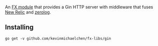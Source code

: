 An [FX module](https://github.com/uber-go/fx) that provides a Gin HTTP server
with middleware that fuses [New Relic](https://github.com/newrelic/go-agent) and
[zerolog](https://github.com/rs/zerolog).

## Installing
```shell
go get -v github.com/kevinmichaelchen/fx-libs/gin
```